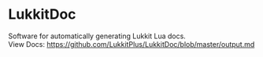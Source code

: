 # LukkitDoc
Software for automatically generating Lukkit Lua docs.
</br>
View Docs: https://github.com/LukkitPlus/LukkitDoc/blob/master/output.md